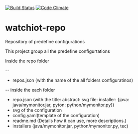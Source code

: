 [![Build Status](https://travis-ci.org/watchiot/watchiot-repo.svg?branch=master)](https://travis-ci.org/watchiot/watchiot-repo) [![Code Climate](https://codeclimate.com/github/watchiot/watchiot-repo/badges/gpa.svg)](https://codeclimate.com/github/watchiot/watchiot-repo)

# watchiot-repo
Repository of predefine configurations

This project group all the predefine configurtations

Inside the repo folder

--
- repos.json (with the name of the all folders configuratinos)

-- 
inside the each folder
- repo.json (with the title: abstract: svg file: installer: {java: java/mymonitor.jar, pyton: python/mymonitor.py})
- svg of the configuration
- config.yaml(template of the configuration)
- readme.md (Details how it can use, more descriptions.)
- installers (java/mymonitor.jar, python/mymonitor.py, tec)
